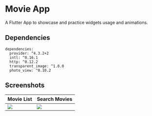 # Movie App

A Flutter App to showcase and practice widgets usage and animations.

## Dependencies

```
dependencies:
  provider: ^4.3.2+2
  intl: ^0.16.1
  http: ^0.12.2
  transparent_image: ^1.0.0
  photo_view: ^0.10.2

```

## Screenshots 

| Movie List           | Search Movies        |
| -------------------- | -------------------- |
| ![](movie_app_1.gif) | ![](movie_app_2.gif) |

